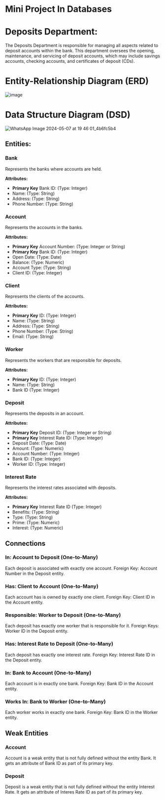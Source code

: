 # Mini Project In Databases
# Deposits Department:
The Deposits Department is responsible for managing all aspects related to deposit accounts within the bank.
This department oversees the opening, maintenance, and servicing of deposit accounts, which may include savings accounts, checking accounts, and certificates of deposit (CDs).
# Entity-Relationship Diagram (ERD)
![image](https://github.com/yosef147yosef/Mini-project-in-databases/assets/126463473/64e44721-f19c-42ef-a747-b9bdad8fb3bf)


# Data Structure Diagram (DSD)
![WhatsApp Image 2024-05-07 at 19 46 01_4b6fc5b4](https://github.com/yosef147yosef/Mini-project-in-databases/assets/128507240/66d66744-76a7-41a5-8f9c-378687efc2b0)

## Entities:

### Bank

Represents the banks where accounts are held.

**Attributes:**
- **Primary Key** Bank ID: (Type: Integer)
- Name: (Type: String)
- Address: (Type: String)
- Phone Number: (Type: String)

### Account

Represents the accounts in the banks.

**Attributes:**
- **Primary Key** Account Number: (Type: Integer or String)
- **Primary Key** Bank ID: (Type: Integer)
- Open Date: (Type: Date)
- Balance: (Type: Numeric)
- Account Type: (Type: String)
- Client ID: (Type: Integer)


### Client

Represents the clients of the accounts.

**Attributes:**
- **Primary Key** ID: (Type: Integer)
- Name: (Type: String)
- Address: (Type: String)
- Phone Number: (Type: String)
- Email: (Type: String)

### Worker

Represents the workers that are responsible for deposits.

**Attributes:**
- **Primary Key** ID: (Type: Integer)
- Name: (Type: String)
- Bank ID (Type: Integer)

### Deposit

Represents the deposits in an account.

**Attributes:**
- **Primary Key** Deposit ID: (Type: Integer or String)
- **Primary Key** Interest Rate ID: (Type: Integer)
- Deposit Date: (Type: Date)
- Amount: (Type: Numeric)
- Account Number: (Type: Integer)
- Bank ID: (Type: Integer)
- Worker ID: (Type: Integer)

### Interest Rate

Represents the interest rates associated with deposits.

**Attributes:**
- **Primary Key** Interest Rate ID (Type: Integer)
- Benefits: (Type: String)
- Type: (Type: String)
- Prime: (Type: Numeric)
- Interest: (Type: Numeric)

  
## Connections

### In: Account to Deposit (One-to-Many)

Each deposit is associated with exactly one account.
Foreign Key: Account Number in the Deposit entity.

### Has: Client to Account (One-to-Many)

Each account has is owned by exactly one client.
Foreign Key: Client ID in the Account entity.

### Responsible: Worker to Deposit (One-to-Many)

Each deposit has exactly one worker that is responsible for it.
Foreign Keys: Worker ID in the Deposit entity.

### Has: Interest Rate to Deposit (One-to-Many)

Each deposit has exactly one interest rate.
Foreign Key: Interest Rate ID in the Deposit entity.

### In: Bank to Account (One-to-Many)

Each account is in exactly one bank.
Foreign Key: Bank ID in the Account entity.

### Works In: Bank to Worker (One-to-Many)

Each worker works in exactly one bank.
Foreign Key: Bank ID in the Worker entity.

## Weak Entities

### Account
Account is a weak entity that is not fully defined without the entity Bank.
It gets an attribute of Bank ID as part of its primary key.

### Deposit
Deposit is a weak entity that is not fully defined without the entity Interest Rate.
It gets an attribute of Interes Rate ID as part of its primary key.

